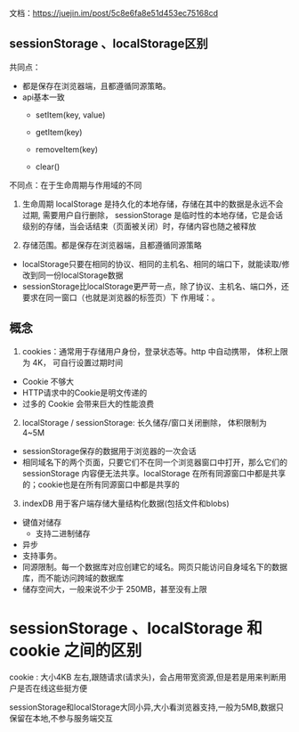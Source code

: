 文档：https://juejin.im/post/5c8e6fa8e51d453ec75168cd

## sessionStorage 、localStorage区别
共同点：
  * 都是保存在浏览器端，且都遵循同源策略。
  * api基本一致
    * setItem(key, value)

    * getItem(key)

    * removeItem(key)

    * clear()

不同点：在于生命周期与作用域的不同
1. 生命周期
localStorage 是持久化的本地存储，存储在其中的数据是永远不会过期, 需要用户自行删除， sessionStorage 是临时性的本地存储，它是会话级别的存储，当会话结束（页面被关闭）时，存储内容也随之被释放

2. 存储范围。都是保存在浏览器端，且都遵循同源策略
  * localStorage只要在相同的协议、相同的主机名、相同的端口下，就能读取/修改到同一份localStorage数据
  * sessionStorage比localStorage更严苛一点，除了协议、主机名、端口外，还要求在同一窗口（也就是浏览器的标签页）下
作用域：。

## 概念
1. cookies：通常用于存储用户身份，登录状态等。http 中自动携带， 体积上限为 4K， 可自行设置过期时间
  - Cookie 不够大
  - HTTP请求中的Cookie是明文传递的
  - 过多的 Cookie 会带来巨大的性能浪费

2. localStorage / sessionStorage: 长久储存/窗口关闭删除， 体积限制为 4~5M
  - sessionStorage保存的数据用于浏览器的一次会话
  - 相同域名下的两个页面，只要它们不在同一个浏览器窗口中打开，那么它们的 sessionStorage 内容便无法共享。localStorage 在所有同源窗口中都是共享的；cookie也是在所有同源窗口中都是共享的

3. indexDB
  用于客户端存储大量结构化数据(包括文件和blobs)
  - 键值对储存
    - 支持二进制储存
  - 异步
  - 支持事务。
  - 同源限制。每一个数据库对应创建它的域名。网页只能访问自身域名下的数据库，而不能访问跨域的数据库
  - 储存空间大，一般来说不少于 250MB，甚至没有上限
 

# sessionStorage 、localStorage 和 cookie 之间的区别
cookie : 大小4KB 左右,跟随请求(请求头)，会占用带宽资源,但是若是用来判断用户是否在线这些挺方便

sessionStorage和localStorage大同小异,大小看浏览器支持,一般为5MB,数据只保留在本地,不参与服务端交互



